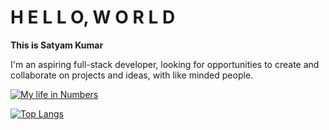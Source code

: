 # H E L L O,  W O R L D

**This is Satyam Kumar**

I'm an aspiring full-stack developer, looking for opportunities to create and collaborate on projects and ideas, with like minded people.

[![My life in Numbers](https://github-readme-stats.vercel.app/api?username=SKumr20&show_icons=true&theme=tokyonight&rank_icon=percentile)](https://github.com/SKumr20/github-readme-stats)

[![Top Langs](https://github-readme-stats.vercel.app/api/top-langs/?username=SKumr20&layout=compact&theme=tokyonight)](https://github.com/SKumr20/github-readme-stats)